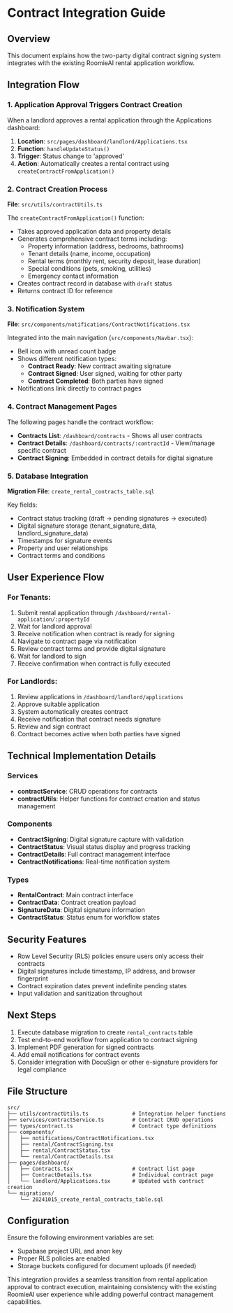 # Contract Integration Guide

## Overview
This document explains how the two-party digital contract signing system integrates with the existing RoomieAI rental application workflow.

## Integration Flow

### 1. Application Approval Triggers Contract Creation
When a landlord approves a rental application through the Applications dashboard:

1. **Location**: `src/pages/dashboard/landlord/Applications.tsx`
2. **Function**: `handleUpdateStatus()` 
3. **Trigger**: Status change to 'approved'
4. **Action**: Automatically creates a rental contract using `createContractFromApplication()`

### 2. Contract Creation Process
**File**: `src/utils/contractUtils.ts`

The `createContractFromApplication()` function:
- Takes approved application data and property details
- Generates comprehensive contract terms including:
  - Property information (address, bedrooms, bathrooms)
  - Tenant details (name, income, occupation)
  - Rental terms (monthly rent, security deposit, lease duration)
  - Special conditions (pets, smoking, utilities)
  - Emergency contact information
- Creates contract record in database with `draft` status
- Returns contract ID for reference

### 3. Notification System
**File**: `src/components/notifications/ContractNotifications.tsx`

Integrated into the main navigation (`src/components/Navbar.tsx`):
- Bell icon with unread count badge
- Shows different notification types:
  - **Contract Ready**: New contract awaiting signature
  - **Contract Signed**: User signed, waiting for other party
  - **Contract Completed**: Both parties have signed
- Notifications link directly to contract pages

### 4. Contract Management Pages
The following pages handle the contract workflow:

- **Contracts List**: `/dashboard/contracts` - Shows all user contracts
- **Contract Details**: `/dashboard/contracts/:contractId` - View/manage specific contract
- **Contract Signing**: Embedded in contract details for digital signature

### 5. Database Integration
**Migration File**: `create_rental_contracts_table.sql`

Key fields:
- Contract status tracking (draft → pending signatures → executed)
- Digital signature storage (tenant_signature_data, landlord_signature_data)
- Timestamps for signature events
- Property and user relationships
- Contract terms and conditions

## User Experience Flow

### For Tenants:
1. Submit rental application through `/dashboard/rental-application/:propertyId`
2. Wait for landlord approval
3. Receive notification when contract is ready for signing
4. Navigate to contract page via notification
5. Review contract terms and provide digital signature
6. Wait for landlord to sign
7. Receive confirmation when contract is fully executed

### For Landlords:
1. Review applications in `/dashboard/landlord/applications`
2. Approve suitable application
3. System automatically creates contract
4. Receive notification that contract needs signature
5. Review and sign contract
6. Contract becomes active when both parties have signed

## Technical Implementation Details

### Services
- **contractService**: CRUD operations for contracts
- **contractUtils**: Helper functions for contract creation and status management

### Components
- **ContractSigning**: Digital signature capture with validation
- **ContractStatus**: Visual status display and progress tracking
- **ContractDetails**: Full contract management interface
- **ContractNotifications**: Real-time notification system

### Types
- **RentalContract**: Main contract interface
- **ContractData**: Contract creation payload
- **SignatureData**: Digital signature information
- **ContractStatus**: Status enum for workflow states

## Security Features
- Row Level Security (RLS) policies ensure users only access their contracts
- Digital signatures include timestamp, IP address, and browser fingerprint
- Contract expiration dates prevent indefinite pending states
- Input validation and sanitization throughout

## Next Steps
1. Execute database migration to create `rental_contracts` table
2. Test end-to-end workflow from application to contract signing
3. Implement PDF generation for signed contracts
4. Add email notifications for contract events
5. Consider integration with DocuSign or other e-signature providers for legal compliance

## File Structure
```
src/
├── utils/contractUtils.ts              # Integration helper functions
├── services/contractService.ts         # Contract CRUD operations
├── types/contract.ts                   # Contract type definitions
├── components/
│   ├── notifications/ContractNotifications.tsx
│   ├── rental/ContractSigning.tsx
│   ├── rental/ContractStatus.tsx
│   └── rental/ContractDetails.tsx
├── pages/dashboard/
│   ├── Contracts.tsx                   # Contract list page
│   ├── ContractDetails.tsx             # Individual contract page
│   └── landlord/Applications.tsx       # Updated with contract creation
└── migrations/
    └── 20241015_create_rental_contracts_table.sql
```

## Configuration
Ensure the following environment variables are set:
- Supabase project URL and anon key
- Proper RLS policies are enabled
- Storage buckets configured for document uploads (if needed)

This integration provides a seamless transition from rental application approval to contract execution, maintaining consistency with the existing RoomieAI user experience while adding powerful contract management capabilities.